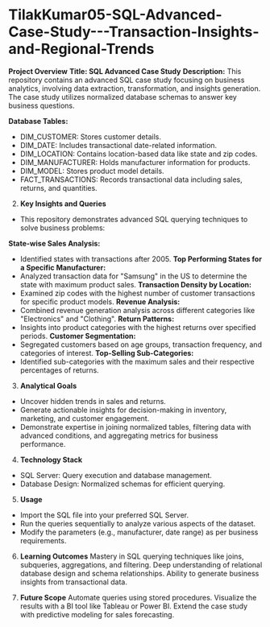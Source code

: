 # TilakKumar05-SQL-Advanced-Case-Study---Transaction-Insights-and-Regional-Trends

 **Project Overview**
**Title: SQL Advanced Case Study**
**Description:** This repository contains an advanced SQL case study focusing on business analytics, involving data extraction, transformation, and insights generation. The case study utilizes normalized database schemas to answer key business questions.

  **Database Tables:**
- DIM_CUSTOMER: Stores customer details.
- DIM_DATE: Includes transactional date-related information.
- DIM_LOCATION: Contains location-based data like state and zip codes.
- DIM_MANUFACTURER: Holds manufacturer information for products.
- DIM_MODEL: Stores product model details.
- FACT_TRANSACTIONS: Records transactional data including sales, returns, and quantities.
  
2. **Key Insights and Queries**
- This repository demonstrates advanced SQL querying techniques to solve business problems:

**State-wise Sales Analysis:**
- Identified states with transactions after 2005.
**Top Performing States for a Specific Manufacturer:**
- Analyzed transaction data for "Samsung" in the US to determine the state with maximum product sales.
**Transaction Density by Location:**
- Examined zip codes with the highest number of customer transactions for specific product models.
**Revenue Analysis:**
- Combined revenue generation analysis across different categories like "Electronics" and "Clothing".
**Return Patterns:**
- Insights into product categories with the highest returns over specified periods.
**Customer Segmentation:**
- Segregated customers based on age groups, transaction frequency, and categories of interest.
**Top-Selling Sub-Categories:**
- Identified sub-categories with the maximum sales and their respective percentages of returns.
  
 3. **Analytical Goals**
- Uncover hidden trends in sales and returns.
- Generate actionable insights for decision-making in inventory, marketing, and customer engagement.
- Demonstrate expertise in joining normalized tables, filtering data with advanced conditions, and aggregating metrics for business performance.
  
4. **Technology Stack**
- SQL Server: Query execution and database management.
- Database Design: Normalized schemas for efficient querying.

5. **Usage**
- Import the SQL file into your preferred SQL Server.
- Run the queries sequentially to analyze various aspects of the dataset.
- Modify the parameters (e.g., manufacturer, date range) as per business requirements.

6. **Learning Outcomes**
Mastery in SQL querying techniques like joins, subqueries, aggregations, and filtering.
Deep understanding of relational database design and schema relationships.
Ability to generate business insights from transactional data.

7. **Future Scope**
Automate queries using stored procedures.
Visualize the results with a BI tool like Tableau or Power BI.
Extend the case study with predictive modeling for sales forecasting.
